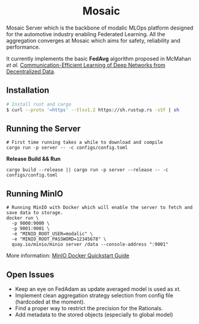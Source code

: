 <h1 align="center">
  <b>Mosaic</b><br>
</h1>

Mosaic Server which is the backbone of modalic MLOps platform designed for the automotive industry enabling Federated Learning. 
All the aggregation converges at Mosaic which aims for safety, reliability and performance.

It currently implements the basic **FedAvg** algorithm proposed in McMahan *et al.* [Communication-Efficient Learning of Deep Networks from Decentralized Data](https://arxiv.org/abs/1602.05629).

## Installation
```sh
# Install rust and cargo
$ curl --proto '=https' --tlsv1.2 https://sh.rustup.rs -sSf | sh
```

## Running the Server
```shell
# First time running takes a while to download and compile
cargo run -p server -- -c configs/config.toml
```

**Release Build && Run**
```shell
cargo build --release || cargo run -p server --release -- -c configs/config.toml
```

## Running MinIO
```shell
# Running MinIO with Docker which will enable the server to fetch and save data to storage.
docker run \
  -p 9000:9000 \
  -p 9001:9001 \
  -e "MINIO_ROOT_USER=modalic" \
  -e "MINIO_ROOT_PASSWORD=12345678" \
  quay.io/minio/minio server /data --console-address ":9001"
```
More information: [MinIO Docker Quickstart Guide](https://docs.min.io/docs/minio-docker-quickstart-guide.html)

## Open Issues
- Keep an eye on FedAdam as update averaged model is used as xt. 
- Implement clean aggregation strategy selection from config file (hardcoded at the moment).
- Find a proper way to restrict the precision for the Rationals.
- Add metadata to the stored objects (especially to global model)